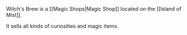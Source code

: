 Witch's Brew is a [[Magic Shops|Magic Shop]] located on the [[Island of Mist]].

It sells all kinds of curiosities and magic items.


